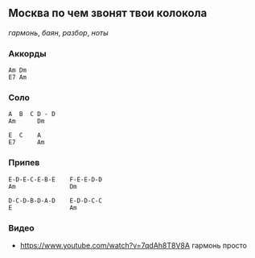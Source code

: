 ## Москва по чем звонят твои колокола
*гармонь*, *баян*, *разбор*, *ноты*

### Аккорды
```
Am Dm
E7 Am
```

### Соло
```
A  B  C D - D
Am      Dm

E  C    A
E7      Am
```

### Припев
```
E-D-E-C-E-B-E    F-E-E-D-D
Am               Dm

D-C-D-B-D-A-D    E-D-D-C-C
E                Am
```

### Видео
- https://www.youtube.com/watch?v=7qdAh8T8V8A гармонь просто
